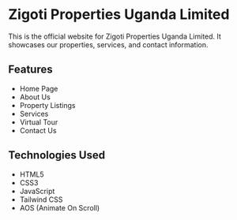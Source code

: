 # Zigoti Properties Uganda Limited

This is the official website for Zigoti Properties Uganda Limited. It showcases our properties, services, and contact information.

## Features
- Home Page
- About Us
- Property Listings
- Services
- Virtual Tour
- Contact Us

## Technologies Used
- HTML5
- CSS3
- JavaScript
- Tailwind CSS
- AOS (Animate On Scroll)
